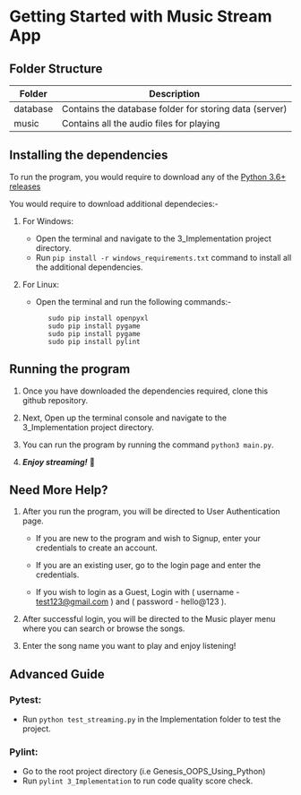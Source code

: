 # Getting Started with Music Stream App

## Folder Structure

| Folder   | Description                                   |
| -------- | --------------------------------------------- |
| database      | Contains the database folder for storing data (server)       |
| music      | Contains all the audio files for playing                |


## Installing the dependencies

To run the program, you would require to download any of the [Python 3.6+ releases](https://www.python.org/downloads)

You would require to download additional dependecies:-

1. For Windows:
   - Open the terminal and navigate to the 3_Implementation project directory. 
   - Run `pip install -r windows_requirements.txt` command to install all the additional dependencies.
   
2. For Linux:
   - Open the terminal and run the following commands:-
   
      ```console
         sudo pip install openpyxl
         sudo pip install pygame
         sudo pip install pygame 
         sudo pip install pylint
     ```

## Running the program

1. Once you have downloaded the dependencies required, clone this github repository.

2. Next, Open up the terminal console and navigate to the 3_Implementation project directory.

3. You can run the program by running the command `python3 main.py`.

4. ***Enjoy streaming!*** :tada:

## Need More Help?

1. After you run the program, you will be directed to User Authentication page.

   - If you are new to the program and wish to Signup, enter your credentials to create an account.
   
   - If you are an existing user, go to the login page and enter the credentials.
   
   - If you wish to login as a Guest, Login with ( username - test123@gmail.com ) and ( password - hello@123 ).

2. After successful login, you will be directed to the Music player menu where you can search or browse the songs.

3. Enter the song name you want to play and enjoy listening!

## Advanced Guide

### Pytest:
- Run `python test_streaming.py` in the Implementation folder to test the project.
     
### Pylint:
- Go to the root project directory (i.e Genesis_OOPS_Using_Python)
- Run `pylint 3_Implementation` to run code quality score check.

